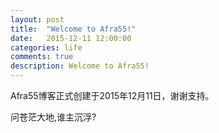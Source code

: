 ```yaml
---
layout: post
title:  "Welcome to Afra55!"
date:   2015-12-11 12:00:00
categories: life
comments: true
description: Welcome to Afra55!
---
```

Afra55博客正式创建于2015年12月11日，谢谢支持。

问苍茫大地,谁主沉浮?
